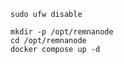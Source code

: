 ```shell
sudo ufw disable
```

```shell
mkdir -p /opt/remnanode
cd /opt/remnanode
docker compose up -d
```

